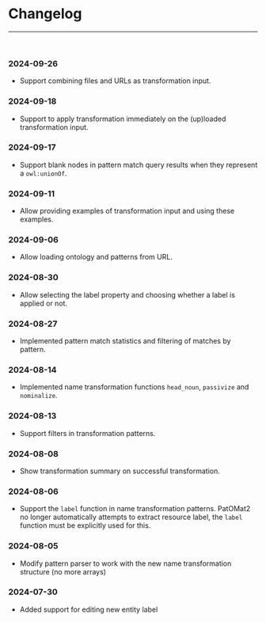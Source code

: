 # Changelog

---

<br/>

### 2024-09-26

- Support combining files and URLs as transformation input.

### 2024-09-18

- Support to apply transformation immediately on the (up)loaded transformation input.

### 2024-09-17

- Support blank nodes in pattern match query results when they represent a `owl:unionOf`.

### 2024-09-11

- Allow providing examples of transformation input and using these examples.

### 2024-09-06

- Allow loading ontology and patterns from URL.

### 2024-08-30

- Allow selecting the label property and choosing whether a label is applied or not.

### 2024-08-27

- Implemented pattern match statistics and filtering of matches by pattern.

### 2024-08-14

- Implemented name transformation functions `head_noun`, `passivize` and `nominalize`.

### 2024-08-13

- Support filters in transformation patterns.

### 2024-08-08

- Show transformation summary on successful transformation.

### 2024-08-06

- Support the `label` function in name transformation patterns. PatOMat2 no longer automatically attempts to extract
  resource label, the `label` function must be explicitly used for this.

### 2024-08-05

- Modify pattern parser to work with the new name transformation structure (no more arrays)

### 2024-07-30

- Added support for editing new entity label
